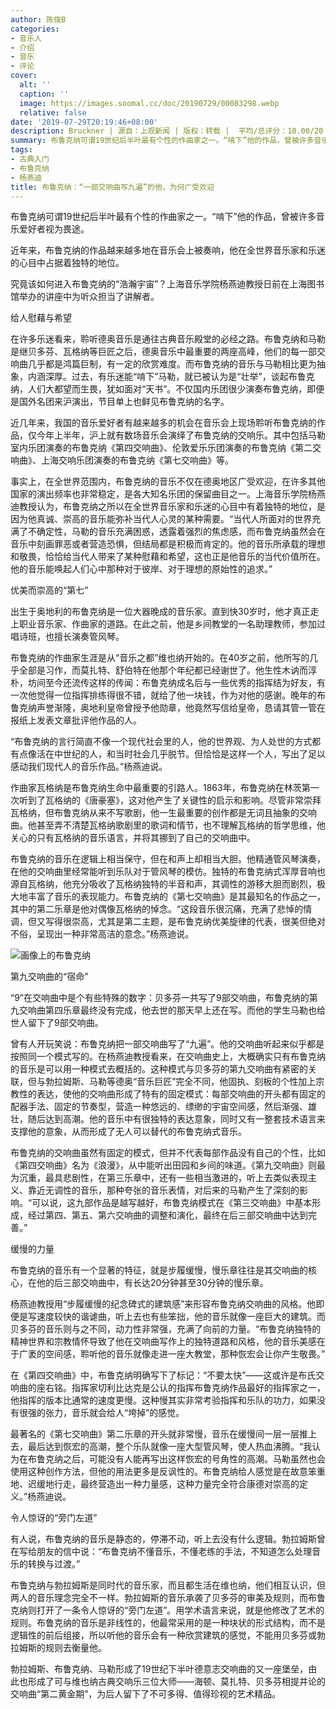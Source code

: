 ```yaml
---
author: 陈俊B
categories:
- 音乐人
- 介绍
- 音乐
- 评论
cover:
  alt: ''
  caption: ''
  image: https://images.soomal.cc/doc/20190729/00083298.webp
  relative: false
date: '2019-07-29T20:19:46+08:00'
description: Bruckner | 源自：上观新闻 | 版权：转载 |  平均/总评分：10.00/20
summary: 布鲁克纳可谓19世纪后半叶最有个性的作曲家之一。“啃下”他的作品，曾被许多音乐爱好者视为畏途。近年来，布鲁克纳的作品越来越多地在音乐会上被奏响，他在全世界音乐家和乐迷的心目中占据着独特的地位。究竟该如何进入布鲁克纳的“浩瀚宇宙”？
tags:
- 古典入门
- 布鲁克纳
- 杨燕迪
title: 布鲁克纳：“一部交响曲写九遍”的他，为何广受欢迎
---
```


布鲁克纳可谓19世纪后半叶最有个性的作曲家之一。“啃下”他的作品，曾被许多音乐爱好者视为畏途。

近年来，布鲁克纳的作品越来越多地在音乐会上被奏响，他在全世界音乐家和乐迷的心目中占据着独特的地位。

究竟该如何进入布鲁克纳的“浩瀚宇宙”？上海音乐学院杨燕迪教授日前在上海图书馆举办的讲座中为听众担当了讲解者。

给人慰藉与希望

在许多乐迷看来，聆听德奥音乐是通往古典音乐殿堂的必经之路。布鲁克纳和马勒是继贝多芬、瓦格纳等巨匠之后，德奥音乐中最重要的两座高峰，他们的每一部交响曲几乎都是鸿篇巨制，有一定的欣赏难度。而布鲁克纳的音乐与马勒相比更为抽象，内涵深厚。过去，有乐迷能“啃下”马勒，就已被认为是“壮举”，谈起布鲁克纳，人们大都望而生畏，犹如面对“天书”。不仅国内乐团很少演奏布鲁克纳，即便是国外名团来沪演出，节目单上也鲜见布鲁克纳的名字。

近几年来，我国的音乐爱好者有越来越多的机会在音乐会上现场聆听布鲁克纳的作品，仅今年上半年，沪上就有数场音乐会演绎了布鲁克纳的交响乐。其中包括马勒室内乐团演奏的布鲁克纳《第四交响曲》、伦敦爱乐乐团演奏的布鲁克纳《第二交响曲》、上海交响乐团演奏的布鲁克纳《第七交响曲》等。

事实上，在全世界范围内，布鲁克纳的音乐不仅在德奥地区广受欢迎，在许多其他国家的演出频率也非常稳定，是各大知名乐团的保留曲目之一。上海音乐学院杨燕迪教授认为，布鲁克纳之所以在全世界音乐家和乐迷的心目中有着独特的地位，是因为他真诚、崇高的音乐能弥补当代人心灵的某种需要。“当代人所面对的世界充满了不确定性，马勒的音乐充满困惑，透露着强烈的焦虑感，而布鲁克纳虽然会在音乐中刻画罪恶或者营造恐惧，但结局都是积极而肯定的。他的音乐所承载的理想和敬畏，恰恰给当代人带来了某种慰藉和希望，这也正是他音乐的当代价值所在。他的音乐能唤起人们心中那种对于彼岸、对于理想的原始性的追求。”

优美而崇高的“第七”

出生于奥地利的布鲁克纳是一位大器晚成的音乐家。直到快30岁时，他才真正走上职业音乐家、作曲家的道路。在此之前，他是乡间教堂的一名助理教师，参加过唱诗班，也擅长演奏管风琴。

布鲁克纳的作曲家生涯是从“音乐之都”维也纳开始的。在40岁之前，他所写的几乎全部是习作，而莫扎特、舒伯特在他那个年纪都已经谢世了。他生性木讷而淳朴，坊间至今还流传这样的传闻：布鲁克纳成名后与一些优秀的指挥结为好友，有一次他觉得一位指挥排练得很不错，就给了他一块钱，作为对他的感谢。晚年的布鲁克纳声誉渐隆，奥地利皇帝曾授予他勋章，他竟然写信给皇帝，恳请其管一管在报纸上发表文章批评他作品的人。

“布鲁克纳的言行简直不像一个现代社会里的人，他的世界观、为人处世的方式都有点像活在中世纪的人，和当时社会几乎脱节。但恰恰是这样一个人，写出了足以感动我们现代人的音乐作品。”杨燕迪说。

作曲家瓦格纳是布鲁克纳生命中最重要的引路人。1863年，布鲁克纳在林茨第一次听到了瓦格纳的《唐豪塞》，这对他产生了关键性的启示和影响。尽管非常崇拜瓦格纳，但布鲁克纳从来不写歌剧，他一生最重要的创作都是无词且抽象的交响曲。他甚至弄不清楚瓦格纳歌剧里的歌词和情节，也不理解瓦格纳的哲学思维，他关心的只有瓦格纳的音乐语言，并将其挪到了自己的交响曲中。

布鲁克纳的音乐在逻辑上相当保守，但在和声上却相当大胆。他精通管风琴演奏，在他的交响曲里经常能听到乐队对于管风琴的模仿。独特的布鲁克纳式浑厚音响也源自瓦格纳，他充分吸收了瓦格纳独特的半音和声，其调性的游移大胆而剧烈，极大地丰富了音乐的表现能力。布鲁克纳的《第七交响曲》是其最知名的作品之一，其中的第二乐章是他对偶像瓦格纳的悼念。“这段音乐很沉痛，充满了悲悼的情调，但又写得很崇高，尤其是第二主题，是布鲁克纳优美旋律的代表，很美但绝对不俗，呈现出一种非常高洁的意念。”杨燕迪说。

![画像上的布鲁克纳](https://images.soomal.cc/doc/20190729/00083299.webp)





第九交响曲的“宿命”

“9”在交响曲中是个有些特殊的数字：贝多芬一共写了9部交响曲，布鲁克纳的第九交响曲第四乐章最终没有完成，他去世的那天早上还在写。而他的学生马勒也给世人留下了9部交响曲。

曾有人开玩笑说：布鲁克纳把一部交响曲写了“九遍”。他的交响曲听起来似乎都是按照同一个模式写的。在杨燕迪教授看来，在交响曲史上，大概确实只有布鲁克纳的音乐是可以用一种模式去概括的。这种模式与贝多芬的第九交响曲有紧密的关联，但与勃拉姆斯、马勒等德奥“音乐巨匠”完全不同，他固执、刻板的个性加上宗教性的表达，使他的交响曲形成了特有的固定模式：每部交响曲的开头都有固定的配器手法、固定的节奏型，营造一种悠远的、缥缈的宇宙空间感，然后渐强、雄壮，随后达到高潮。他的音乐中有很独特的表达意象，同时又有一整套技术语言来支撑他的意象，从而形成了无人可以替代的布鲁克纳式音乐。

布鲁克纳的交响曲虽然有固定的模式，但并不代表每部作品没有自己的个性，比如《第四交响曲》名为《浪漫》，从中能听出田园和乡间的味道。《第九交响曲》则最为沉重，最具悲剧性，在第三乐章中，还有一些相当激进的，听上去类似表现主义、靠近无调性的音乐，那种夸张的音乐表情，对后来的马勒产生了深刻的影响。“可以说，这九部作品是越写越好，布鲁克纳模式在《第三交响曲》中基本形成，经过第四、第五、第六交响曲的调整和演化，最终在后三部交响曲中达到完善。”

缓慢的力量

布鲁克纳的音乐有一个显著的特征，就是步履缓慢，慢乐章往往是其交响曲的核心，在他的后三部交响曲中，有长达20分钟甚至30分钟的慢乐章。

杨燕迪教授用“步履缓慢的纪念碑式的建筑感”来形容布鲁克纳交响曲的风格。他即便是写速度较快的谐谑曲，听上去也有些笨拙，他的音乐就像一座巨大的建筑。而贝多芬的音乐则与之不同，动力性非常强，充满了向前的力量。“布鲁克纳独特的精神世界和宗教情怀导致了他在交响曲写作上的独特道路和风格，他的音乐美感在于广袤的空间感，聆听他的音乐就像走进一座大教堂，那种恢宏会让你产生敬畏。”

在《第四交响曲》中，布鲁克纳明确写下了标记：“不要太快”――这或许是布氏交响曲的座右铭。指挥家切利比达克是公认的指挥布鲁克纳作品最好的指挥家之一，他指挥的版本比通常的速度更慢。这种慢其实非常考验指挥和乐队的功力，如果没有很强的张力，音乐就会给人“垮掉”的感觉。

最著名的《第七交响曲》第二乐章的开头就非常慢，音乐在缓慢间一层一层推上去，最后达到恢宏的高潮，整个乐队就像一座大型管风琴，使人热血沸腾。“我认为在布鲁克纳之后，可能没有人能再写出这样恢宏的号角性的高潮。马勒虽然也会使用这种创作方法，但他的用法更多是反讽性的。布鲁克纳给人感觉是在故意笨重地、迟缓地行走，最终营造出一种力量感，这种力量完全符合康德对崇高的定义。”杨燕迪说。

令人惊讶的“旁门左道”

有人说，布鲁克纳的音乐是静态的，停滞不动，听上去没有什么逻辑。勃拉姆斯曾在写给朋友的信中说：“布鲁克纳不懂音乐，不懂老练的手法，不知道怎么处理音乐的转换与过渡。”

布鲁克纳与勃拉姆斯是同时代的音乐家，而且都生活在维也纳，他们相互认识，但两人的音乐理念完全不一样。勃拉姆斯的音乐承袭了贝多芬的审美及规则，而布鲁克纳则打开了一条令人惊讶的“旁门左道”。用学术语言来说，就是他修改了艺术的规则。布鲁克纳的音乐是非线性的，他最常采用的是一种块状的形式结构，而不是逻辑性的前后组接，所以听他的音乐会有一种欣赏建筑的感觉，不能用贝多芬或勃拉姆斯的规则去衡量他。

勃拉姆斯、布鲁克纳、马勒形成了19世纪下半叶德意志交响曲的又一座堡垒，由此也形成了可与维也纳古典交响乐三位大师――海顿、莫扎特、贝多芬相提并论的交响曲“第二黄金期”，为后人留下了不可多得、值得珍视的艺术精品。